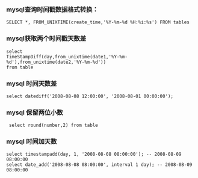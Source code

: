 ### mysql查询时间戳数据格式转换：
`SELECT *, FROM_UNIXTIME(create_time,'%Y-%m-%d %H:%i:%s') FROM tables`

### mysql获取两个时间戳天数差
```mysql
select
TimeStampDiff(day,from_unixtime(date1,'%Y-%m-%d'),from_unixtime(date2,'%Y-%m-%d'))
from table
```
### mysql 时间天数差
```
select datediff('2008-08-08 12:00:00', '2008-08-01 00:00:00');
```

### mysql 保留两位小数
` select round(number,2) from table`

### mysql 时间加天数
```mysql
select timestampadd(day, 1, '2008-08-08 08:00:00'); -- 2008-08-09 08:00:00
select date_add('2008-08-08 08:00:00', interval 1 day); -- 2008-08-09 08:00:00
```


